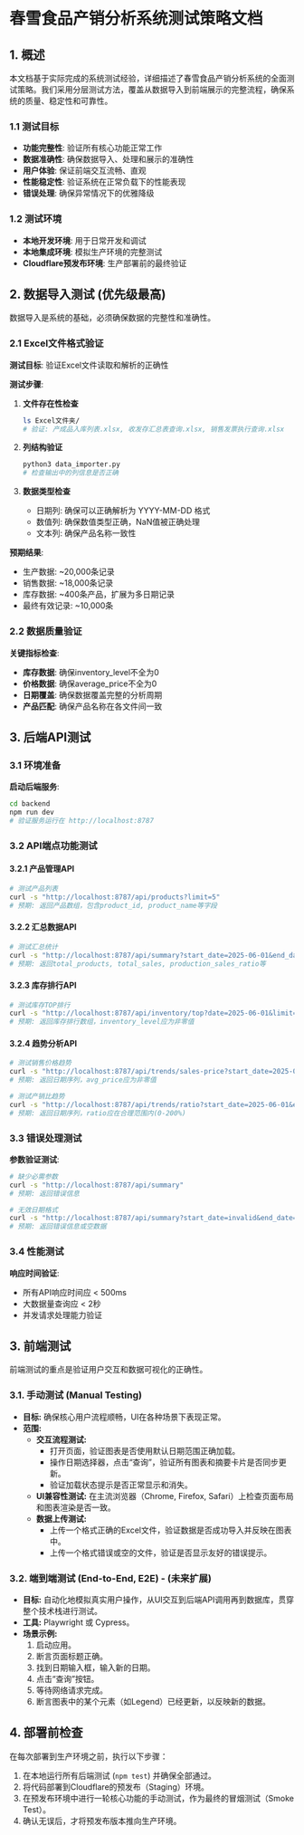 # 春雪食品产销分析系统测试策略文档

## 1. 概述

本文档基于实际完成的系统测试经验，详细描述了春雪食品产销分析系统的全面测试策略。我们采用分层测试方法，覆盖从数据导入到前端展示的完整流程，确保系统的质量、稳定性和可靠性。

### 1.1 测试目标
- **功能完整性**: 验证所有核心功能正常工作
- **数据准确性**: 确保数据导入、处理和展示的准确性
- **用户体验**: 保证前端交互流畅、直观
- **性能稳定性**: 验证系统在正常负载下的性能表现
- **错误处理**: 确保异常情况下的优雅降级

### 1.2 测试环境
- **本地开发环境**: 用于日常开发和调试
- **本地集成环境**: 模拟生产环境的完整测试
- **Cloudflare预发布环境**: 生产部署前的最终验证

## 2. 数据导入测试 (优先级最高)

数据导入是系统的基础，必须确保数据的完整性和准确性。

### 2.1 Excel文件格式验证

**测试目标**: 验证Excel文件读取和解析的正确性

**测试步骤**:
1. **文件存在性检查**
   ```bash
   ls Excel文件夹/
   # 验证: 产成品入库列表.xlsx, 收发存汇总表查询.xlsx, 销售发票执行查询.xlsx
   ```

2. **列结构验证**
   ```bash
   python3 data_importer.py
   # 检查输出中的列信息是否正确
   ```

3. **数据类型检查**
   - 日期列: 确保可以正确解析为 YYYY-MM-DD 格式
   - 数值列: 确保数值类型正确，NaN值被正确处理
   - 文本列: 确保产品名称一致性

**预期结果**:
- 生产数据: ~20,000条记录
- 销售数据: ~18,000条记录
- 库存数据: ~400条产品，扩展为多日期记录
- 最终有效记录: ~10,000条

### 2.2 数据质量验证

**关键指标检查**:
- **库存数据**: 确保inventory_level不全为0
- **价格数据**: 确保average_price不全为0
- **日期覆盖**: 确保数据覆盖完整的分析周期
- **产品匹配**: 确保产品名称在各文件间一致

## 3. 后端API测试

### 3.1 环境准备

**启动后端服务**:
```bash
cd backend
npm run dev
# 验证服务运行在 http://localhost:8787
```

### 3.2 API端点功能测试

#### 3.2.1 产品管理API
```bash
# 测试产品列表
curl -s "http://localhost:8787/api/products?limit=5"
# 预期: 返回产品数组，包含product_id, product_name等字段
```

#### 3.2.2 汇总数据API
```bash
# 测试汇总统计
curl -s "http://localhost:8787/api/summary?start_date=2025-06-01&end_date=2025-06-26"
# 预期: 返回total_products, total_sales, production_sales_ratio等
```

#### 3.2.3 库存排行API
```bash
# 测试库存TOP排行
curl -s "http://localhost:8787/api/inventory/top?date=2025-06-01&limit=5"
# 预期: 返回库存排行数组，inventory_level应为非零值
```

#### 3.2.4 趋势分析API
```bash
# 测试销售价格趋势
curl -s "http://localhost:8787/api/trends/sales-price?start_date=2025-06-01&end_date=2025-06-05"
# 预期: 返回日期序列，avg_price应为非零值

# 测试产销比趋势
curl -s "http://localhost:8787/api/trends/ratio?start_date=2025-06-01&end_date=2025-06-05"
# 预期: 返回日期序列，ratio应在合理范围内(0-200%)
```

### 3.3 错误处理测试

**参数验证测试**:
```bash
# 缺少必需参数
curl -s "http://localhost:8787/api/summary"
# 预期: 返回错误信息

# 无效日期格式
curl -s "http://localhost:8787/api/summary?start_date=invalid&end_date=2025-06-26"
# 预期: 返回错误信息或空数据
```

### 3.4 性能测试

**响应时间验证**:
- 所有API响应时间应 < 500ms
- 大数据量查询应 < 2秒
- 并发请求处理能力验证

## 3. 前端测试

前端测试的重点是验证用户交互和数据可视化的正确性。

### 3.1. 手动测试 (Manual Testing)

*   **目标:** 确保核心用户流程顺畅，UI在各种场景下表现正常。
*   **范围:**
    *   **交互流程测试:**
        *   打开页面，验证图表是否使用默认日期范围正确加载。
        *   操作日期选择器，点击“查询”，验证所有图表和摘要卡片是否同步更新。
        *   验证加载状态提示是否正常显示和消失。
    *   **UI兼容性测试:** 在主流浏览器（Chrome, Firefox, Safari）上检查页面布局和图表渲染是否一致。
    *   **数据上传测试:**
        *   上传一个格式正确的Excel文件，验证数据是否成功导入并反映在图表中。
        *   上传一个格式错误或空的文件，验证是否显示友好的错误提示。

### 3.2. 端到端测试 (End-to-End, E2E) - (未来扩展)

*   **目标:** 自动化地模拟真实用户操作，从UI交互到后端API调用再到数据库，贯穿整个技术栈进行测试。
*   **工具:** Playwright 或 Cypress。
*   **场景示例:**
    1.  启动应用。
    2.  断言页面标题正确。
    3.  找到日期输入框，输入新的日期。
    4.  点击“查询”按钮。
    5.  等待网络请求完成。
    6.  断言图表中的某个元素（如Legend）已经更新，以反映新的数据。

## 4. 部署前检查

在每次部署到生产环境之前，执行以下步骤：

1.  在本地运行所有后端测试 (`npm test`) 并确保全部通过。
2.  将代码部署到Cloudflare的预发布（Staging）环境。
3.  在预发布环境中进行一轮核心功能的手动测试，作为最终的冒烟测试（Smoke Test）。
4.  确认无误后，才将预发布版本推向生产环境。
